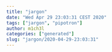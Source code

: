 ```yaml
---
title: "jargon"
date: "Wed Apr 29 23:03:31 CEST 2020"
tags: ["jargon", "pipotron"]
author: m1ch3l
categories: ["generated"]
slug: "jargon/2020-04-29-23:03:31"
---
```



